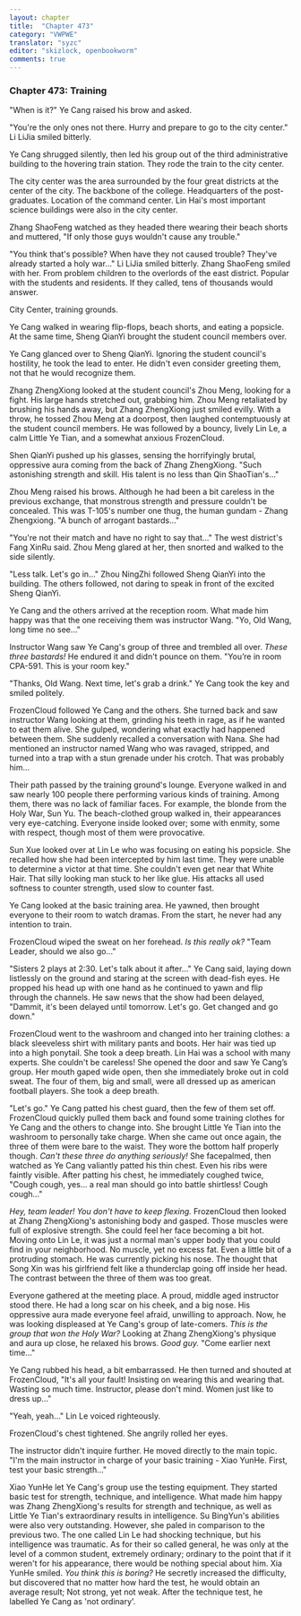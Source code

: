 ```yaml
---
layout: chapter
title:  "Chapter 473"
category: "VWPWE"
translator: "syzc"
editor: "skizlock, openbookworm"
comments: true
---
```


### Chapter 473: Training

"When is it?" Ye Cang raised his brow and asked.

"You're the only ones not there. Hurry and prepare to go to the city center." Li LiJia smiled bitterly.

Ye Cang shrugged silently, then led his group out of the third administrative building to the hovering train station. They rode the train to the city center.

The city center was the area surrounded by the four great districts at the center of the city. The backbone of the college. Headquarters of the post-graduates. Location of the command center. Lin Hai's most important science buildings were also in the city center.

Zhang ShaoFeng watched as they headed there wearing their beach shorts and muttered, "If only those guys wouldn't cause any trouble."

"You think that's possible? When have they not caused trouble? They've already started a holy war..." Li LiJia smiled bitterly. Zhang ShaoFeng smiled with her. From problem children to the overlords of the east district. Popular with the students and residents. If they called, tens of thousands would answer.

City Center, training grounds.

Ye Cang walked in wearing flip-flops, beach shorts, and eating a popsicle. At the same time, Sheng QianYi brought the student council members over.

Ye Cang glanced over to Sheng QianYi. Ignoring the student council's hostility, he took the lead to enter. He didn't even consider greeting them, not that he would recognize them.

Zhang ZhengXiong looked at the student council's Zhou Meng, looking for a fight. His large hands stretched out, grabbing him. Zhou Meng retaliated by brushing his hands away, but Zhang ZhengXiong just smiled evilly. With a throw, he tossed Zhou Meng at a doorpost, then laughed contemptuously at the student council members. He was followed by a bouncy, lively Lin Le, a calm Little Ye Tian, and a somewhat anxious FrozenCloud.

Shen QianYi pushed up his glasses, sensing the horrifyingly brutal, oppressive aura coming from the back of Zhang ZhengXiong. "Such astonishing strength and skill. His talent is no less than Qin ShaoTian's..."

Zhou Meng raised his brows. Although he had been a bit careless in the previous exchange, that monstrous strength and pressure couldn't be concealed. This was T-105's number one thug, the human gundam - Zhang Zhengxiong. "A bunch of arrogant bastards..."

"You're not their match and have no right to say that..." The west district's Fang XinRu said. Zhou Meng glared at her, then snorted and walked to the side silently.

"Less talk. Let's go in..." Zhou NingZhi followed Sheng QianYi into the building. The others followed, not daring to speak in front of the excited Sheng QianYi.

Ye Cang and the others arrived at the reception room. What made him happy was that the one receiving them was instructor Wang. "Yo, Old Wang, long time no see..."

Instructor Wang saw Ye Cang's group of three and trembled all over. *These three bastards!* He endured it and didn't pounce on them. "You’re in room CPA-591. This is your room key."

"Thanks, Old Wang. Next time, let's grab a drink." Ye Cang took the key and smiled politely.

FrozenCloud followed Ye Cang and the others. She turned back and saw instructor Wang looking at them, grinding his teeth in rage, as if he wanted to eat them alive. She gulped, wondering what exactly had happened between them. She suddenly recalled a conversation with Nana. She had mentioned an instructor named Wang who was ravaged, stripped, and turned into a trap with a stun grenade under his crotch. That was probably him...

Their path passed by the training ground's lounge. Everyone walked in and saw nearly 100 people there performing various kinds of training. Among them, there was no lack of familiar faces. For example, the blonde from the Holy War, Sun Yu. The beach-clothed group walked in, their appearances very eye-catching. Everyone inside looked over; some with enmity, some with respect, though most of them were provocative.

Sun Xue looked over at Lin Le who was focusing on eating his popsicle. She recalled how she had been intercepted by him last time. They were unable to determine a victor at that time. She couldn't even get near that White Hair. That silly looking man stuck to her like glue. His attacks all used softness to counter strength, used slow to counter fast.

Ye Cang looked at the basic training area. He yawned, then brought everyone to their room to watch dramas. From the start, he never had any intention to train.

FrozenCloud wiped the sweat on her forehead. *Is this really ok?* "Team Leader, should we also go..."

"Sisters 2 plays at 2:30. Let's talk about it after..." Ye Cang said, laying down listlessly on the ground and staring at the screen with dead-fish eyes. He propped his head up with one hand as he continued to yawn and flip through the channels. He saw news that the show had been delayed, "Dammit, it's been delayed until tomorrow. Let's go. Get changed and go down."

FrozenCloud went to the washroom and changed into her training clothes: a black sleeveless shirt with military pants and boots. Her hair was tied up into a high ponytail. She took a deep breath. Lin Hai was a school with many experts. She couldn't be careless! She opened the door and saw Ye Cang’s group. Her mouth gaped wide open, then she immediately broke out in cold sweat. The four of them, big and small, were all dressed up as american football players. She took a deep breath.

"Let's go." Ye Cang patted his chest guard, then the few of them set off. FrozenCloud quickly pulled them back and found some training clothes for Ye Cang and the others to change into. She brought Little Ye Tian into the washroom to personally take charge. When she came out once again, the three of them were bare to the waist. They wore the bottom half properly though. *Can't these three do anything seriously!* She facepalmed, then watched as Ye Cang valiantly patted his thin chest. Even his ribs were faintly visible. After patting his chest, he immediately coughed twice, "Cough cough, yes... a real man should go into battle shirtless! Cough cough..."

*Hey, team leader! You don't have to keep flexing.* FrozenCloud then looked at Zhang ZhengXiong's astonishing body and gasped. Those muscles were full of explosive strength. She could feel her face becoming a bit hot. Moving onto Lin Le, it was just a normal man's upper body that you could find in your neighborhood. No muscle, yet no excess fat. Even a little bit of a protruding stomach. He was currently picking his nose. The thought that Song Xin was his girlfriend felt like a thunderclap going off inside her head. The contrast between the three of them was too great.

Everyone gathered at the meeting place. A proud, middle aged instructor stood there. He had a long scar on his cheek, and a big nose. His oppressive aura made everyone feel afraid, unwilling to approach. Now, he was looking displeased at Ye Cang's group of late-comers. *This is the group that won the Holy War?* Looking at Zhang ZhengXiong's physique and aura up close, he relaxed his brows. *Good guy.* "Come earlier next time..."

Ye Cang rubbed his head, a bit embarrassed. He then turned and shouted at FrozenCloud, "It's all your fault! Insisting on wearing this and wearing that. Wasting so much time. Instructor, please don't mind. Women just like to dress up..."

"Yeah, yeah..." Lin Le voiced righteously.

FrozenCloud's chest tightened. She angrily rolled her eyes.

The instructor didn't inquire further. He moved directly to the main topic. "I'm the main instructor in charge of your basic training - Xiao YunHe. First, test your basic strength..."

Xiao YunHe let Ye Cang's group use the testing equipment. They started basic test for strength, technique, and intelligence. What made him happy was Zhang ZhengXiong's results for strength and technique, as well as Little Ye Tian's extraordinary results in intelligence. Su BingYun's abilities were also very outstanding. However, she paled in comparison to the previous two. The one called Lin Le had shocking technique, but his intelligence was traumatic. As for their so called general, he was only at the level of a common student, extremely ordinary; ordinary to the point that if it weren't for his appearance, there would be nothing special about him. Xia YunHe smiled. *You think this is boring?* He secretly increased the difficulty, but discovered that no matter how hard the test, he would obtain an average result; Not strong, yet not weak. After the technique test, he labelled Ye Cang as 'not ordinary'.
